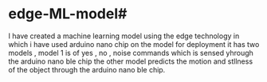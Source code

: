 # edge-ML-model#
I have created a machine  learning model using the edge technology in which i have used arduino nano chip on the model for deployment
it has two models , model 1 is of yes , no , noise commands which is sensed yhrough the arduino nano ble chip
the other model predicts the motion and stllness of the object through the arduino nano ble chip.
